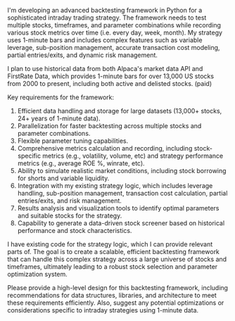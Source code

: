 I'm developing an advanced backtesting framework in Python for a sophisticated intraday trading strategy. The framework needs to test multiple stocks, timeframes, and parameter combinations while recording various stock metrics over time (i.e. every day, week, month). My strategy uses 1-minute bars and includes complex features such as variable leverage, sub-position management, accurate transaction cost modeling, partial entries/exits, and dynamic risk management.

I plan to use historical data from both Alpaca's market data API and FirstRate Data, which provides 1-minute bars for over 13,000 US stocks from 2000 to present, including both active and delisted stocks. (paid)

Key requirements for the framework:

1. Efficient data handling and storage for large datasets (13,000+ stocks, 24+ years of 1-minute data).
2. Parallelization for faster backtesting across multiple stocks and parameter combinations.
3. Flexible parameter tuning capabilities.
4. Comprehensive metrics calculation and recording, including stock-specific metrics (e.g., volatility, volume, etc) and strategy performance metrics (e.g., average ROE %, winrate, etc).
5. Ability to simulate realistic market conditions, including stock borrowing for shorts and variable liquidity.
6. Integration with my existing strategy logic, which includes leverage handling, sub-position management, transaction cost calculation, partial entries/exits, and risk management.
7. Results analysis and visualization tools to identify optimal parameters and suitable stocks for the strategy.
8. Capability to generate a data-driven stock screener based on historical performance and stock characteristics.

I have existing code for the strategy logic, which I can provide relevant parts of. The goal is to create a scalable, efficient backtesting framework that can handle this complex strategy across a large universe of stocks and timeframes, ultimately leading to a robust stock selection and parameter optimization system.

Please provide a high-level design for this backtesting framework, including recommendations for data structures, libraries, and architecture to meet these requirements efficiently. Also, suggest any potential optimizations or considerations specific to intraday strategies using 1-minute data.